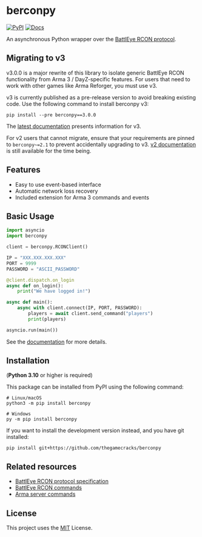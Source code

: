 # berconpy

[![PyPI](https://img.shields.io/pypi/v/berconpy?label=View%20on%20pypi&style=flat-square)](https://pypi.org/project/berconpy/)
[![Docs](https://readthedocs.org/projects/berconpy/badge/?style=flat-square)](http://berconpy.readthedocs.io/)

An asynchronous Python wrapper over the [BattlEye RCON protocol][1].

## Migrating to v3

v3.0.0 is a major rewrite of this library to isolate generic BattlEye RCON functionality
from Arma 3 / DayZ-specific features. For users that need to work with other games like
Arma Reforger, you must use v3.

v3 is currently published as a pre-release version to avoid breaking existing code.
Use the following command to install berconpy v3:

```
pip install --pre berconpy==3.0.0
```

The [latest documentation] presents information for v3.

For v2 users that cannot migrate, ensure that your requirements are pinned
to `berconpy~=2.1` to prevent accidentally upgrading to v3.
[v2 documentation] is still available for the time being.

[latest documentation]: https://berconpy.readthedocs.io/en/latest/
[v2 documentation]: https://berconpy.readthedocs.io/en/v2.1.4/

## Features

- Easy to use event-based interface
- Automatic network loss recovery
- Included extension for Arma 3 commands and events

## Basic Usage

```py
import asyncio
import berconpy

client = berconpy.RCONClient()

IP = "XXX.XXX.XXX.XXX"
PORT = 9999
PASSWORD = "ASCII_PASSWORD"

@client.dispatch.on_login
async def on_login():
    print("We have logged in!")

async def main():
    async with client.connect(IP, PORT, PASSWORD):
        players = await client.send_command("players")
        print(players)

asyncio.run(main())
```

See the [documentation][2] for more details.

## Installation

(**Python 3.10** or higher is required)

This package can be installed from PyPI using the following command:

```
# Linux/macOS
python3 -m pip install berconpy

# Windows
py -m pip install berconpy
```

If you want to install the development version instead, and you have git installed:

```
pip install git+https://github.com/thegamecracks/berconpy
```

## Related resources

- [BattlEye RCON protocol specification][1]
- [BattlEye RCON commands](https://www.battleye.com/support/documentation/)
- [Arma server commands](https://community.bistudio.com/wiki/Multiplayer_Server_Commands)

## License

This project uses the [MIT][3] License.

[1]: https://github.com/thegamecracks/berconpy/blob/main/docs/source/BERConProtocol.txt
[2]: https://berconpy.readthedocs.io/en/latest/
[3]: https://github.com/thegamecracks/berconpy/blob/main/LICENSE
